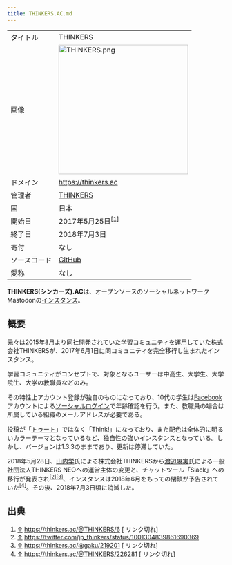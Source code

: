 ```yaml
---
title: THINKERS.AC.md
---
```

<div>

|              |                                                                                                                                           |
|--------------|-------------------------------------------------------------------------------------------------------------------------------------------|
| タイトル     | THINKERS                                                                                                                                  |
| 画像         | [<img src="/images/d/df/THINKERS.png" width="300" height="300" alt="THINKERS.png" />](/%E3%83%95%E3%82%A1%E3%82%A4%E3%83%AB:THINKERS.png) |
| ドメイン     | <a href="https://thinkers.ac" rel="nofollow">https://thinkers.ac</a>                                                                      |
| 管理者       | <a href="http://www.thinkers.jp" rel="nofollow">THINKERS</a>                                                                              |
| 国           | 日本                                                                                                                                      |
| 開始日       | 2017年5月25日<sup>[\[1\]](#cite_note-1)</sup>                                                                                             |
| 終了日       | 2018年7月3日                                                                                                                              |
| 寄付         | なし                                                                                                                                      |
| ソースコード | <a href="https://github.com/thnkrs/mastodon" rel="nofollow">GitHub</a>                                                                    |
| 愛称         | なし                                                                                                                                      |

**THINKERS(シンカーズ).AC**は、オープンソースのソーシャルネットワークMastodonの[インスタンス](/%E3%82%A4%E3%83%B3%E3%82%B9%E3%82%BF%E3%83%B3%E3%82%B9 "インスタンス")。

## 概要

元々は2015年8月より同社開発されていた学習コミュニティを運用していた株式会社THINKERSが、2017年6月1日に同コミュニティを完全移行し生まれたインスタンス。

学習コミュニティがコンセプトで、対象となるユーザーは中高生、大学生、大学院生、大学の教職員などのみ。

その特性上アカウント登録が独自のものになっており、10代の学生は[Facebook](/Facebook "Facebook")アカウントによる[ソーシャルログイン](/%E9%80%A3%E6%90%BA%E3%83%AD%E3%82%B0%E3%82%A4%E3%83%B3 "連携ログイン")で年齢確認を行う。また、教職員の場合は所属している組織のメールアドレスが必要である。

投稿が「[トゥート](/%E3%83%88%E3%82%A5%E3%83%BC%E3%83%88 "トゥート")」ではなく「Think!」になっており、また配色は全体的に明るいカラーテーマとなっているなど、独自性の強いインスタンスとなっている。しかし、バージョンは1.3.3のままであり、更新は停滞していた。

2018年5月28日、<a href="https://thinkers.ac/@gaku" rel="nofollow">山内学</a>氏による株式会社THINKERSから<a href="https://twitter.com/mamiwt" rel="nofollow">渡辺麻実</a>氏による一般社団法人THINKERS NEOへの運営主体の変更と、チャットツール「Slack」への移行が発表され<sup>[\[2\]](#cite_note-2)[\[3\]](#cite_note-3)</sup>、インスタンスは2018年6月をもっての閉鎖が予告されていた<sup>[\[4\]](#cite_note-4)</sup>。その後、2018年7月3日頃に消滅した。

## 出典

<div>

1.  [↑](#cite_ref-1) <a href="https://thinkers.ac/@THINKERS/6" rel="nofollow">https://thinkers.ac/@THINKERS/6</a>
    \[
    リンク切れ\]
2.  [↑](#cite_ref-2) <a href="https://twitter.com/jp_thinkers/status/1001304839861690369" rel="nofollow">https://twitter.com/jp_thinkers/status/1001304839861690369</a>
3.  [↑](#cite_ref-3) <a href="https://thinkers.ac/@gaku/219201" rel="nofollow">https://thinkers.ac/@gaku/219201</a>
    \[
    リンク切れ\]
4.  [↑](#cite_ref-4) <a href="https://thinkers.ac/@THINKERS/226281" rel="nofollow">https://thinkers.ac/@THINKERS/226281</a>
    \[
    リンク切れ\]

</div>

</div>
